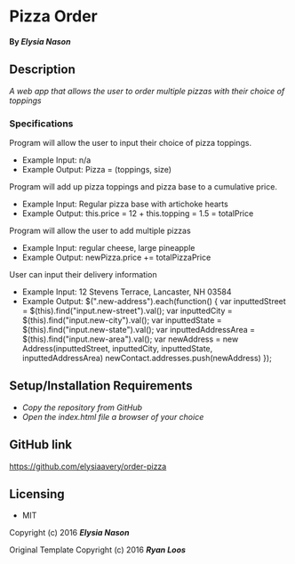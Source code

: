 # Pizza Order

#### By _Elysia Nason_

## Description

_A web app that allows the user to order multiple pizzas with their choice of toppings_

### Specifications

Program will allow the user to input their choice of pizza toppings.
* Example Input: n/a
* Example Output: Pizza = (toppings, size)

Program will add up pizza toppings and pizza base to a cumulative price.
* Example Input: Regular pizza base with artichoke hearts
* Example Output: this.price = 12 + this.topping = 1.5 = totalPrice

Program will allow the user to add multiple pizzas
* Example Input: regular cheese, large pineapple
* Example Output: newPizza.price += totalPizzaPrice

User can input their delivery information
* Example Input: 12 Stevens Terrace, Lancaster, NH 03584
* Example Output: $(".new-address").each(function() {
      var inputtedStreet = $(this).find("input.new-street").val();
      var inputtedCity = $(this).find("input.new-city").val();
      var inputtedState = $(this).find("input.new-state").val();
      var inputtedAddressArea = $(this).find("input.new-area").val();
      var newAddress = new Address(inputtedStreet, inputtedCity, inputtedState, inputtedAddressArea)
      newContact.addresses.push(newAddress)
    });

## Setup/Installation Requirements

* _Copy the repository from GitHub_
* _Open the index.html file a browser of your choice_

## GitHub link

https://github.com/elysiaavery/order-pizza

## Licensing

* MIT

Copyright (c) 2016 **_Elysia Nason_**

Original Template Copyright (c) 2016 **_Ryan Loos_**
